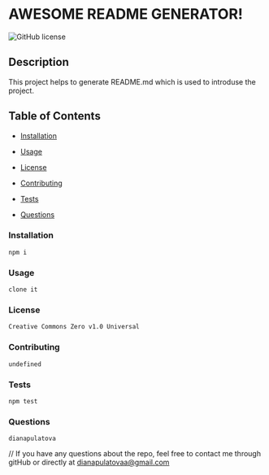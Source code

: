 # AWESOME README GENERATOR!

  ![GitHub license](https://img.shields.io/badge/license-Creative%20Commons%20Zero%20v1.0%20Universal-blue.svg)

  ## Description
  This project helps to generate README.md which is used to introduse the project.

  ## Table of Contents

  * [Installation](#installation)

  * [Usage](#usage)

  * [License](#license)
 
  * [Contributing](#contributing)
   
  * [Tests](#tests)

  * [Questions](#questions)
   
 
  ### Installation
    npm i

  ### Usage
    clone it
  
  ### License
    Creative Commons Zero v1.0 Universal


  ### Contributing
    undefined
  
  ### Tests
    npm test
        
  ### Questions
    dianapulatova
  
  // If you have any questions about the repo, feel free to contact me through gitHub <dianapulatova>
  or directly at <dianapulatovaa@gmail.com>


